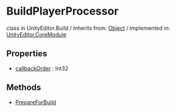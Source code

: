# BuildPlayerProcessor
class in UnityEditor.Build
 / Inherits from: <a href="https://docs.unity3d.com/6000.1/Documentation/ScriptReference/Object.html">Object</a> / Implemented in: <a href="https://docs.unity3d.com/6000.1/Documentation/ScriptReference/UnityEditor.CoreModule.html">UnityEditor.CoreModule</a>

## Properties
- <a href="https://docs.unity3d.com/6000.1/Documentation/ScriptReference/BuildPlayerProcessor-callbackOrder.html">callbackOrder</a> : Int32

## Methods
- <a href="https://docs.unity3d.com/6000.1/Documentation/ScriptReference/BuildPlayerProcessor.PrepareForBuild.html">PrepareForBuild</a>
